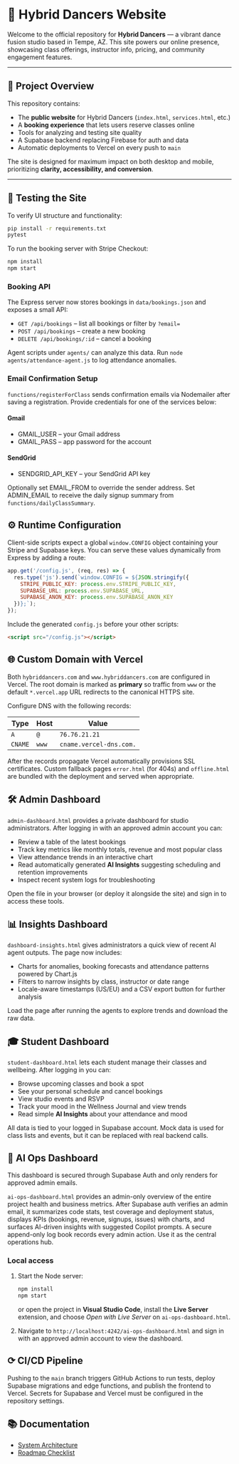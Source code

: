 # 🌟 Hybrid Dancers Website

Welcome to the official repository for **Hybrid Dancers** — a vibrant dance fusion studio based in Tempe, AZ. This site powers our online presence, showcasing class offerings, instructor info, pricing, and community engagement features.

---

## 🚀 Project Overview

This repository contains:

- The **public website** for Hybrid Dancers (`index.html`, `services.html`, etc.)
- A **booking experience** that lets users reserve classes online
- Tools for analyzing and testing site quality
- A Supabase backend replacing Firebase for auth and data
- Automatic deployments to Vercel on every push to `main`

The site is designed for maximum impact on both desktop and mobile, prioritizing **clarity, accessibility, and conversion**.

---

## 🧪 Testing the Site

To verify UI structure and functionality:

```bash
pip install -r requirements.txt
pytest
```

To run the booking server with Stripe Checkout:

```bash
npm install
npm start
```

### Booking API

The Express server now stores bookings in `data/bookings.json` and exposes a small API:

- `GET /api/bookings` – list all bookings or filter by `?email=`
- `POST /api/bookings` – create a new booking
- `DELETE /api/bookings/:id` – cancel a booking

Agent scripts under `agents/` can analyze this data. Run `node agents/attendance-agent.js` to log attendance anomalies.

### Email Confirmation Setup

`functions/registerForClass` sends confirmation emails via Nodemailer after saving a registration. Provide credentials for one of the services below:

#### Gmail
- GMAIL_USER – your Gmail address
- GMAIL_PASS – app password for the account

#### SendGrid
- SENDGRID_API_KEY – your SendGrid API key

Optionally set EMAIL_FROM to override the sender address.
Set ADMIN_EMAIL to receive the daily signup summary from `functions/dailyClassSummary`.


## ⚙️ Runtime Configuration

Client-side scripts expect a global `window.CONFIG` object containing your Stripe and Supabase keys. You can serve these values dynamically from Express by adding a route:

```javascript
app.get('/config.js', (req, res) => {
  res.type('js').send(`window.CONFIG = ${JSON.stringify({
    STRIPE_PUBLIC_KEY: process.env.STRIPE_PUBLIC_KEY,
    SUPABASE_URL: process.env.SUPABASE_URL,
    SUPABASE_ANON_KEY: process.env.SUPABASE_ANON_KEY
  })};`);
});
```

Include the generated `config.js` before your other scripts:

```html
<script src="/config.js"></script>
```

## 🌐 Custom Domain with Vercel

Both `hybriddancers.com` and `www.hybriddancers.com` are configured in Vercel. The root domain is marked as **primary** so traffic from `www` or the default `*.vercel.app` URL redirects to the canonical HTTPS site.

Configure DNS with the following records:

| Type   | Host | Value             |
|--------|------|------------------|
| `A`    | `@`  | `76.76.21.21`    |
| `CNAME`| `www`| `cname.vercel-dns.com.` |

After the records propagate Vercel automatically provisions SSL certificates. Custom fallback pages `error.html` (for 404s) and `offline.html` are bundled with the deployment and served when appropriate.

## 🛠️ Admin Dashboard

`admin-dashboard.html` provides a private dashboard for studio administrators. After logging in with an approved admin account you can:

- Review a table of the latest bookings
- Track key metrics like monthly totals, revenue and most popular class
- View attendance trends in an interactive chart
- Read automatically generated **AI Insights** suggesting scheduling and retention improvements
- Inspect recent system logs for troubleshooting

Open the file in your browser (or deploy it alongside the site) and sign in to access these tools.

## 📊 Insights Dashboard

`dashboard-insights.html` gives administrators a quick view of recent AI agent outputs. The page now includes:

- Charts for anomalies, booking forecasts and attendance patterns powered by Chart.js
- Filters to narrow insights by class, instructor or date range
- Locale-aware timestamps (US/EU) and a CSV export button for further analysis

Load the page after running the agents to explore trends and download the raw data.

## 🎓 Student Dashboard

`student-dashboard.html` lets each student manage their classes and wellbeing. After logging in you can:

- Browse upcoming classes and book a spot
- See your personal schedule and cancel bookings
- View studio events and RSVP
- Track your mood in the Wellness Journal and view trends
- Read simple **AI Insights** about your attendance and mood

All data is tied to your logged in Supabase account. Mock data is used for class lists and events, but it can be replaced with real backend calls.

## 🚀 AI Ops Dashboard

This dashboard is secured through Supabase Auth and only renders for approved admin emails.

`ai-ops-dashboard.html` provides an admin-only overview of the entire project health and business metrics. After Supabase auth verifies an admin email, it summarizes code stats, test coverage and deployment status, displays KPIs (bookings, revenue, signups, issues) with charts, and surfaces AI-driven insights with suggested Copilot prompts. A secure append-only log book records every admin action. Use it as the central operations hub.

### Local access

1. Start the Node server:

   ```bash
   npm install
   npm start
   ```

   or open the project in **Visual Studio Code**, install the **Live Server** extension, and choose *Open with Live Server* on `ai-ops-dashboard.html`.

2. Navigate to `http://localhost:4242/ai-ops-dashboard.html` and sign in with an approved admin account to view the dashboard.





## ⟳ CI/CD Pipeline

Pushing to the `main` branch triggers GitHub Actions to run tests, deploy Supabase migrations and edge functions, and publish the frontend to Vercel. Secrets for Supabase and Vercel must be configured in the repository settings.

## 📚 Documentation

- [System Architecture](docs/architecture.md)
- [Roadmap Checklist](docs/ROADMAP_CHECKLIST.md)


